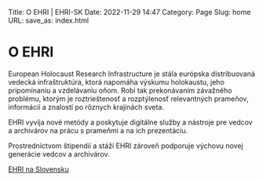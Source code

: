 Title: O EHRI | EHRI-SK
Date: 2022-11-29 14:47
Category: Page
Slug: home
URL: 
save_as: index.html

# O EHRI

European Holocaust Research Infrastructure je stála európska distribuovaná vedecká infraštruktúra, 
ktorá napomáha výskumu holokaustu, jeho pripomínaniu a vzdelávaniu oňom. Robí tak prekonávaním 
závažného problému, ktorým je roztrieštenosť a rozptýlenosť relevantných prameňov, informácií a 
znalostí po rôznych krajinách sveta.

EHRI vyvíja nové metódy a poskytuje digitálne služby a nástroje pre vedcov a archivárov na prácu s 
prameňmi a na ich prezentáciu.

Prostredníctvom štipendií a stáží EHRI zároveň podporuje výchovu novej generácie vedcov a archivárov.

[EHRI na Slovensku](about.md)
